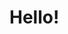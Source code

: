 <!-- This is normal HTML -->

<h1>Hello!</h1>




<!-- 
- 👋 Hi, I’m @michael-lesirge
- 👀 I’m interested in ...
- 🌱 I’m currently learning ...
- 💞️ I’m looking to collaborate on ...
- 📫 How to reach me ... 
-->

<!---
michael-lesirge/michael-lesirge is a ✨ special ✨ repository because its `README.md` (this file) appears on your GitHub profile.
You can click the Preview link to take a look at your changes.
--->
